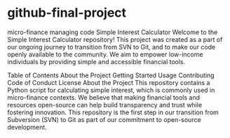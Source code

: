 # github-final-project
micro-finance managing code
Simple Interest Calculator
Welcome to the Simple Interest Calculator repository! This project was created as a part of our ongoing journey to transition from SVN to Git, and to make our code openly available to the community. We aim to empower low-income individuals by providing simple and accessible financial tools.

Table of Contents
About the Project
Getting Started
Usage
Contributing
Code of Conduct
License
About the Project
This repository contains a Python script for calculating simple interest, which is commonly used in micro-finance contexts. We believe that making financial tools and resources open-source can help build transparency and trust while fostering innovation. This repository is the first step in our transition from Subversion (SVN) to Git as part of our commitment to open-source development.
